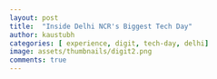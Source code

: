 ```yaml
---
layout: post
title:  "Inside Delhi NCR's Biggest Tech Day"
author: kaustubh
categories: [ experience, digit, tech-day, delhi]
image: assets/thumbnails/digit2.png
comments: true
---
```

